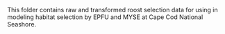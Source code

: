 This folder contains raw and transformed roost selection data for using in modeling habitat selection by EPFU and MYSE at Cape Cod National Seashore.
